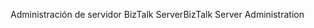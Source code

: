<span data-ttu-id="2c832-101">Administración de servidor BizTalk Server</span><span class="sxs-lookup"><span data-stu-id="2c832-101">BizTalk Server Administration</span></span>